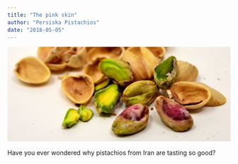 ```yaml
---
title: "The pink skin"
author: "Persiska Pistachios"
date: "2018-05-05"
---
```


![What we love](../../img/1440/235x100/08.jpg)

Have you ever wondered why pistachios from Iran are tasting so good?
